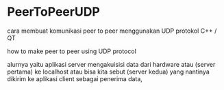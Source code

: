 # PeerToPeerUDP
cara membuat komunikasi peer to peer menggunakan UDP protokol C++ / QT

how to make peer to peer using UDP protocol

alurnya yaitu aplikasi server mengakuisisi data dari hardware atau (server pertama) ke localhost atau bisa kita sebut (server kedua) yang nantinya dikirim ke aplikasi client sebagai penerima data, 
